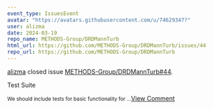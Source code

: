 ```yaml
---
event_type: IssuesEvent
avatar: "https://avatars.githubusercontent.com/u/74629347?"
user: alizma
date: 2024-03-19
repo_name: METHODS-Group/DRDMannTurb
html_url: https://github.com/METHODS-Group/DRDMannTurb/issues/44
repo_url: https://github.com/METHODS-Group/DRDMannTurb
---
```


<a href='https://github.com/alizma' target='_blank'>alizma</a> closed issue <a href='https://github.com/METHODS-Group/DRDMannTurb/issues/44' target='_blank'>METHODS-Group/DRDMannTurb#44</a>.

<p>Test Suite</p><small>We should include tests for basic functionality for...</small><a href='https://github.com/METHODS-Group/DRDMannTurb/issues/44' target='_blank'>View Comment</a>